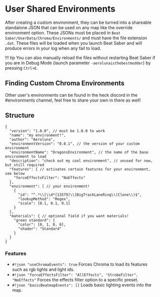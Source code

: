 # User Shared Environments

After creating a custom environment, they can be turned into a shareable standalone JSON that can be used on any map like the override environment option. These JSONs must be placed in `Beat Saber/UserData/Chroma/Environments/` and must have the file extension `.dat`. These files will be loaded when you launch Beat Saber and will produce errors in your log when any fail to load.

!!! tip
    You can also manually reload the files without restarting Beat Saber if you are in Debug Mode (launch parameter `-aerolunaisthebestmodder`) by pressing `Ctrl+E`.

## Finding Custom Chroma Environments

Other user's environments can be found in the heck discord in the #environments channel, feel free to share your own in there as well!

## Structure
``` { .json .copy }
{
  "version": "1.0.0", // must be 1.0.0 to work
  "name": "my environment!",
  "author": "Aeroluna",
  "environmentVersion": "0.0.1", // the version of your custom environment
  "environmentName": "DragonsEnvironment", // the name of the base environment to load
  "description": "check out my cool environment", // unused for now, but still required
  "features": { // activates certain features for your environment, see below
    "forceEffectsFilter": "NoEffects"
  },
  "environment": [ // your environment!
    {
      "id": "^.*\\[\\d*[13579]\\]BigTrackLaneRing\\(Clone\\)$",
      "lookupMethod": "Regex",
      "scale": [0.1, 0.1, 0.1]
    }
  ],
  "materials": { // optional field if you want materials!
    "green standard": {
      "color": [0, 1, 0, 0],
      "shader": "Standard"
    }
  }
}
```

### Features
* `#!json "useChromaEvents": true` Forces Chroma to load its features such as rgb lights and light ids.
* `#!json "forceEffectsFilter": "AllEffects", "StrobeFilter", "NoEffects"` Forces the effects filter option to a specific preset.
* `#!json "basicBeatmapEvents": []` Loads basic lighting events into the map.